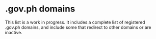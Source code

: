 # .gov.ph domains
This list is a work in progress. It includes a complete list of registered .gov.ph domains, and include some that redirect to other domains or are inactive.
